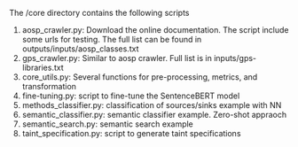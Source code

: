 The /core directory contains the following scripts

1. aosp_crawler.py: Download the online documentation. The script include some urls for testing. The full list can be found in outputs/inputs/aosp_classes.txt
2. gps_crawler.py: Similar to aosp crawler. Full list is in inputs/gps-libraries.txt
3. core_utils.py: Several functions for pre-processing, metrics, and transformation
4. fine-tuning.py: script to fine-tune the SentenceBERT model
5. methods_classifier.py: classification of sources/sinks example with NN
6. semantic_classifier.py: semantic classifier example. Zero-shot appraoch 
7. semantic_search.py: semantic search example
8. taint_specification.py: script to generate taint specifications  
